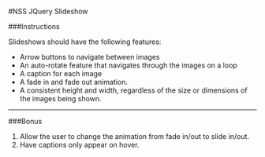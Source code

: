 #NSS JQuery Slideshow

###Instructions

Slideshows should have the following features:

 - Arrow buttons to navigate between images 
 - An auto-rotate feature that navigates through the images on a loop 
 - A caption for each image
 - A fade in and fade out animation.
 - A consistent height and width, regardless of the size or dimensions of the images being shown. 

------

###Bonus
1. Allow the user to change the animation from fade in/out to slide in/out.
2. Have captions only appear on hover.